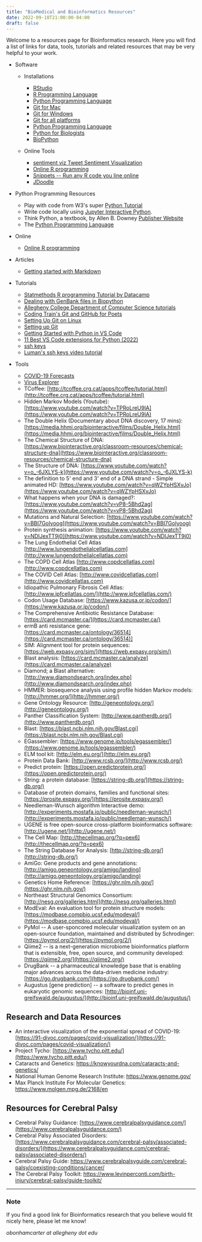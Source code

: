 ```yaml
---
title: "BioMedical and Bioinformatics Resources"
date: 2022-09-18T21:00:00-04:00
draft: false
---
```


Welcome to a resources page for Bioinformatics research. Here you will find a list of links for data, tools, tutorials and related resources that may be very helpful to your work.

* Software
  * Installations
    * [RStudio](https://posit.co/)
    * [R Programming Language](https://cran.rstudio.com/)
    * [Python Programming Language](https://www.python.org/downloads/)
    * [Git for Mac](https://mac.github.com/)
    * [Git for Windows](https://windows.github.com/)
    * [Git for all platforms](https://git-scm.com/)
    * [Python Programming Language](https://www.python.org/downloads/)
    * [Python for Biologists](https://www.pythonforbiologists.org/)
    * [BioPython](http://biopython.org/DIST/docs/tutorial/Tutorial.html)

  * Online Tools

    * [sentiment viz Tweet Sentiment Visualization](https://www.csc2.ncsu.edu/faculty/healey/tweet_viz/tweet_app/)
    * [Online R programming](https://www.jdoodle.com/execute-r-online/)
    * [Snippets -- Run any R code you line online](https://rdrr.io/snippets/)
    * [JDoodle](https://www.jdoodle.com/execute-r-online/)

* Python Programming Resources

  * Play with code from W3's super [Python Tutorial](https://www.w3schools.com/python/)
  * Write code locally using [Jupyter Interactive Python](http://oliverbonhamcarter.com/live/).
  * Think Python, a textbook, by Allen B. Downey [Publisher Website](https://greenteapress.com/wp/)
  * The [Python Programming Language](https://www.python.org/downloads/)

* Online

  * [Online R programming](https://www.jdoodle.com/execute-r-online/)

* Articles

  * [Getting started with Markdown](https://www.markdownguide.org/getting-started/)

* Tutorials

  * [Statmethods R programming Tutorial by Datacamp](https://www.statmethods.net/)
  * [Dealing with GenBank files in Biopython](https://warwick.ac.uk/fac/sci/moac/people/students/peter_cock/python/genbank/)
  * [Allegheny College Department of Computer Science tutorials](https://www.youtube.com/playlist?list=PLsYZRXov75ZHSwWiCk0-jd1RcTuu_-zmD)
  * [Coding Train's Git and GitHub for Poets](https://www.youtube.com/playlist?list=PLRqwX-V7Uu6ZF9C0YMKuns9sLDzK6zoiV)
  * [Setting Up Git on Linux](https://www.digitalocean.com/community/tutorials/how-to-install-git-on-ubuntu-20-04)
  * [Setting up Git](https://swcarpentry.github.io/git-novice/02-setup/index.html)
  * [Getting Started with Python in VS Code](https://code.visualstudio.com/docs/python/python-tutorial)
  * [11 Best VS Code extensions for Python (2022)](https://towardsthecloud.com/best-vscode-extensions-python)
  * [ssh keys](https://www.ssh.com/ssh/keygen/)
  * [Luman's ssh keys video tutorial](https://www.youtube.com/watch?v=qEPjUGQFmzQ&list=PLsYZRXov75ZHSwWiCk0-jd1RcTuu_-zmD)

* Tools

  * [COVID-19 Forecasts](https://www.cdc.gov/coronavirus/2019-ncov/science/forecasting/forecasting-us.html)
  * [Virus Explorer](https://www.biointeractive.org/classroom-resources/virus-explorer)
  * TCoffee: [http://tcoffee.crg.cat/apps/tcoffee/tutorial.html](http://tcoffee.crg.cat/apps/tcoffee/tutorial.html)
  * Hidden Markov Models (Youtube): [https://www.youtube.com/watch?v=TPRoLreU9lA](https://www.youtube.com/watch?v=TPRoLreU9lA)
  * The Double Helix (Documentary about DNA discovery, 17 mins): [https://media.hhmi.org/biointeractive/films/Double_Helix.html](https://media.hhmi.org/biointeractive/films/Double_Helix.html)
  * The Chemical Structure of DNA: [https://www.biointeractive.org/classroom-resources/chemical-structure-dna](https://www.biointeractive.org/classroom-resources/chemical-structure-dna)
  * The Structure of DNA: [https://www.youtube.com/watch?v=o_-6JXLYS-k](https://www.youtube.com/watch?v=o_-6JXLYS-k)
  * The definition to 5' end and 3' end of a DNA strand - Simple animated HD: [https://www.youtube.com/watch?v=qWZYpHSXvJo](https://www.youtube.com/watch?v=qWZYpHSXvJo)
  * What happens when your DNA is damaged?: [https://www.youtube.com/watch?v=vP8-5Bhd2ag](https://www.youtube.com/watch?v=vP8-5Bhd2ag)
  * Mutations and Natural Selection: [https://www.youtube.com/watch?v=BBI7GoIyoog](https://www.youtube.com/watch?v=BBI7GoIyoog)
  * Protein synthesis animation: [https://www.youtube.com/watch?v=NDIJexTT9j0](https://www.youtube.com/watch?v=NDIJexTT9j0)
  * The Lung Endothelial Cell Atlas [http://www.lungendothelialcellatlas.com](http://www.lungendothelialcellatlas.com)
  * The COPD Cell Atlas [http://www.copdcellatlas.com](http://www.copdcellatlas.com)
  * The COVID Cell Atlas: [http://www.covidcellatlas.com](http://www.covidcellatlas.com)
  * Idiopathic Pulmonary Fibrosis Cell Atlas: [http://www.ipfcellatlas.com/](http://www.ipfcellatlas.com/)
  * Codon Usage Database: [https://www.kazusa.or.jp/codon/](https://www.kazusa.or.jp/codon/)
  * The Comprehensive Antibiotic Resistance Database: [https://card.mcmaster.ca/](https://card.mcmaster.ca/)
  * ermB anti resistance gene: [https://card.mcmaster.ca/ontology/36514](https://card.mcmaster.ca/ontology/36514)]
  * SIM: Alignment tool for protein sequences: [https://web.expasy.org/sim/](https://web.expasy.org/sim/)
  * Blast analysis: [https://card.mcmaster.ca/analyze](https://card.mcmaster.ca/analyze)
  * Diamond; a Blast alternative: [http://www.diamondsearch.org/index.php](http://www.diamondsearch.org/index.php)
  * HMMER: biosequence analysis using profile hidden Markov models: [http://hmmer.org/](http://hmmer.org/)
  * Gene Ontology Resource: [http://geneontology.org/](http://geneontology.org/)
  * Panther Classification System: [http://www.pantherdb.org/](http://www.pantherdb.org/)
  * Blast: [https://blast.ncbi.nlm.nih.gov/Blast.cgi](https://blast.ncbi.nlm.nih.gov/Blast.cgi)
  * EGassembler: [https://www.genome.jp/tools/egassembler/](https://www.genome.jp/tools/egassembler/)
  * ELM tool kit: [http://elm.eu.org/](http://elm.eu.org/)
  * Protein Data Bank: [http://www.rcsb.org/](http://www.rcsb.org/)
  * Predict protein: [https://open.predictprotein.org/](https://open.predictprotein.org/)
  * String: a protein database: [https://string-db.org/](https://string-db.org/)
  * Database of protein domains, families and functional sites: [https://prosite.expasy.org/](https://prosite.expasy.org/)
  * Needleman-Wunsch algorithm Interactive demo: [http://experiments.mostafa.io/public/needleman-wunsch/](http://experiments.mostafa.io/public/needleman-wunsch/)
  * UGENE is free open-source cross-platform bioinformatics software: [http://ugene.net/](http://ugene.net/)
  * The Cell Map: [http://thecellmap.org/?q=pex6](http://thecellmap.org/?q=pex6)
  * The String Database For Analysis: [http://string-db.org/](http://string-db.org/)
  * AmiGo: Gene products and gene annotations: [http://amigo.geneontology.org/amigo/landing](http://amigo.geneontology.org/amigo/landing)
  * Genetics Home Reference: [https://ghr.nlm.nih.gov/](https://ghr.nlm.nih.gov/)
  * Northeast Structural Genomics Consortium: [http://nesg.org/galleries.html](http://nesg.org/galleries.html)
  * ModEval: An evaluation tool for protein structure models: [https://modbase.compbio.ucsf.edu/modeval/](https://modbase.compbio.ucsf.edu/modeval/)
  * PyMol -- A user-sponcored molecular visualization system on an open-source foundation, maintained and distributed by Schrodinger: [https://pymol.org/2/](https://pymol.org/2/)
  * Qiime2 -- is a next-generation microbiome bioinformatics platform that is extensible, free, open source, and community developed: [https://qiime2.org/](https://qiime2.org/)
  * DrugBank -- a pharmaceutical knowledge base that is enabling major advances across the data-driven medicine industry: [https://go.drugbank.com/](https://go.drugbank.com/)
  * Augustus [gene prediction] -- a software to predict genes in eukaryotic genomic sequences: [http://bioinf.uni-greifswald.de/augustus/](http://bioinf.uni-greifswald.de/augustus/)

## Research and Data Resources

* An interactive visualization of the exponential spread of COVID-19: [https://91-divoc.com/pages/covid-visualization/](https://91-divoc.com/pages/covid-visualization/)
* Project Tycho: [https://www.tycho.pitt.edu/](https://www.tycho.pitt.edu/)
* Cataracts and Genetics: https://knowyourdna.com/cataracts-and-genetics/
* National Human Genome Research Institute: https://www.genome.gov/
* Max Planck Institute For Molecular Genetics: https://www.molgen.mpg.de/2168/en

## Resources for Cerebral Palsy

* Cerebral Palsy Guidance: [https://www.cerebralpalsyguidance.com/](https://www.cerebralpalsyguidance.com/)
* Cerebral Palsy Associated Disorders: [https://www.cerebralpalsyguidance.com/cerebral-palsy/associated-disorders/](https://www.cerebralpalsyguidance.com/cerebral-palsy/associated-disorders/)
* Cerebral Palsy Guide: https://www.cerebralpalsyguide.com/cerebral-palsy/coexisting-conditions/cancer/
* The Cerebral Palsy Toolkit: https://www.levinperconti.com/birth-injury/cerebral-palsy/guide-toolkit/

---

### Note

If you find a good link for Bioinformatics research that you believe would fit nicely here, please let me know!

_obonhamcarter at allegheny dot edu_
